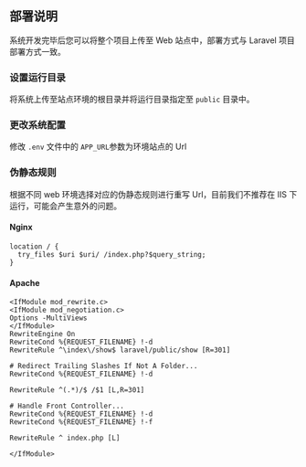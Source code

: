 ## 部署说明

系统开发完毕后您可以将整个项目上传至 Web 站点中，部署方式与 Laravel 项目部署方式一致。

### 设置运行目录

将系统上传至站点环境的根目录并将运行目录指定至 `public` 目录中。

### 更改系统配置

修改 `.env` 文件中的 `APP_URL`参数为环境站点的 Url

### 伪静态规则

根据不同 web 环境选择对应的伪静态规则进行重写 Url，目前我们不推荐在 IIS 下运行，可能会产生意外的问题。

#### Nginx

```
location / {
  try_files $uri $uri/ /index.php?$query_string;
}
```

#### Apache

```
<IfModule mod_rewrite.c>
<IfModule mod_negotiation.c>
Options -MultiViews
</IfModule>
RewriteEngine On
RewriteCond %{REQUEST_FILENAME} !-d
RewriteRule ^\index\/show$ laravel/public/show [R=301]

# Redirect Trailing Slashes If Not A Folder...
RewriteCond %{REQUEST_FILENAME} !-d

RewriteRule ^(.*)/$ /$1 [L,R=301]

# Handle Front Controller...
RewriteCond %{REQUEST_FILENAME} !-d
RewriteCond %{REQUEST_FILENAME} !-f

RewriteRule ^ index.php [L]

</IfModule>
```

